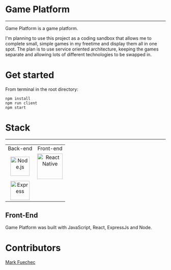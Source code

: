 # Game Platform
--- 
Game Platform is a game platform.

I'm planning to use this project as a coding sandbox that allows me to complete small, simple games in my freetime and display them all in one spot. The plan is to use 
service oriented architecture, keeping the games separate and allowing lots of different technologies to be swapped in.
# Get started

From terminal in the root directory:
```
npm install
npm run client
npm start
```
# Stack
---
<table>
  <tr>
  </tr>
  <tr>
    <td align="center">Back-end</td>
    <td align="center">Front-end</td>
  </tr>
  <tr>
    <td align="center"><img src="https://seeklogo.com/images/N/nodejs-logo-FBE122E377-seeklogo.com.png" alt="Node.js" title="Node.js" width="60px"/></td>
    <td align="center"><img src="https://upload.wikimedia.org/wikipedia/commons/thumb/a/a7/React-icon.svg/1280px-React-icon.svg.png" alt="React Native" title="React Native" width="80px"/></td>
  </tr>
  <tr>
    <td align="center"><img src="https://buttercms.com/static/images/tech_banners/ExpressJS.png" alt="Express" title="Express" width="60px"/></td>
  </tr>
</table>

## Front-End
Game Platform was built with JavaScript, React, ExpressJs and Node.

# Contributors

[Mark Fuechec](https://github.com/mfuechec)
